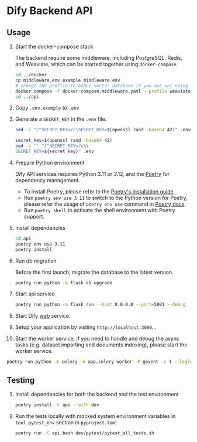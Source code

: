 # Dify Backend API

## Usage

1. Start the docker-compose stack

   The backend require some middleware, including PostgreSQL, Redis, and Weaviate, which can be started together using `docker-compose`.

   ```bash
   cd ../docker
   cp middleware.env.example middleware.env
   # change the profile to other vector database if you are not using weaviate
   docker compose -f docker-compose.middleware.yaml --profile weaviate -p dify up -d
   cd ../api
   ```

2. Copy `.env.example` to `.env`
3. Generate a `SECRET_KEY` in the `.env` file.

   ```bash for Linux
   sed -i "/^SECRET_KEY=/c\SECRET_KEY=$(openssl rand -base64 42)" .env
   ```

   ```bash for Mac
   secret_key=$(openssl rand -base64 42)
   sed -i '' "/^SECRET_KEY=/c\\
   SECRET_KEY=${secret_key}" .env
   ```

4. Prepare Python environment

   Dify API services requires Python 3.11 or 3.12, and the [Poetry](https://python-poetry.org/docs/) for dependency
   management.
    - To install Poetry, please refer to
      the [Poetry's installation guide](https://python-poetry.org/docs/#installation).
    - Run `poetry env use 3.11` to switch to the Python version for Poetry, please refer the usage of `poetry env use`
      command in [Poetry docs](https://python-poetry.org/docs/managing-environments/#switching-between-environments).
    - Run `poetry shell` to activate the shell environment with Poetry support.

5. Install dependencies

   ```bash
   cd api
   poetry env use 3.11
   poetry install
   ```

6. Run db migration

   Before the first launch, migrate the database to the latest version.

   ```bash
   poetry run python -m flask db upgrade
   ```

7. Start api service

   ```bash
   poetry run python -m flask run --host 0.0.0.0 --port=5001 --debug
   ```

8. Start Dify [web](../web) service.

9. Setup your application by visiting `http://localhost:3000`...

10. Start the worker service, if you need to handle and debug the async tasks (e.g. dataset importing and documents
    indexing), please start the worker service.

   ```bash
   poetry run python -m celery -A app.celery worker -P gevent -c 1 --loglevel INFO -Q dataset,generation,mail,ops_trace,app_deletion
   ```

## Testing

1. Install dependencies for both the backend and the test environment

   ```bash
   poetry install -C api --with dev
   ```

2. Run the tests locally with mocked system environment variables in `tool.pytest_env` section in `pyproject.toml`

   ```bash
   poetry run -C api bash dev/pytest/pytest_all_tests.sh
   ```


